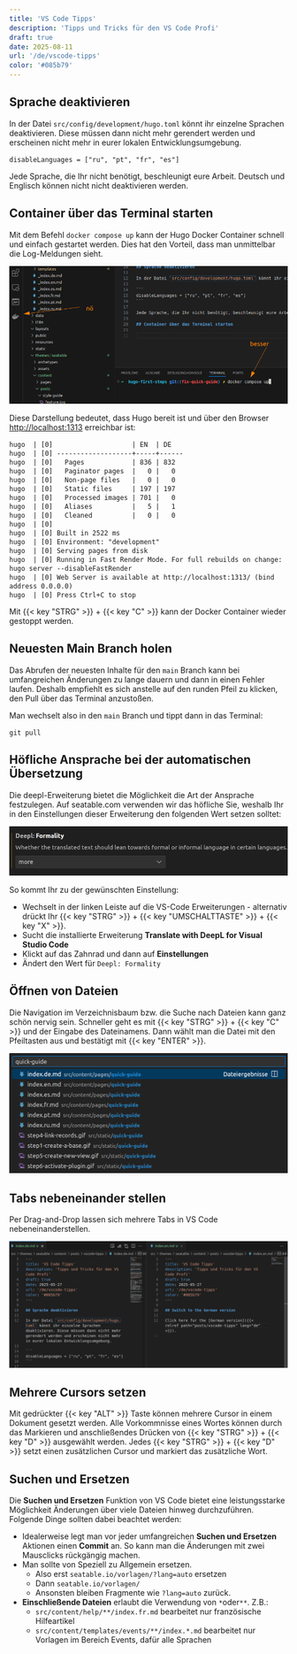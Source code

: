 ```yaml
---
title: 'VS Code Tipps'
description: 'Tipps und Tricks für den VS Code Profi'
draft: true
date: 2025-08-11
url: '/de/vscode-tipps'
color: '#085b79'
---
```


## Sprache deaktivieren

In der Datei `src/config/development/hugo.toml` könnt ihr einzelne Sprachen deaktivieren. Diese müssen dann nicht mehr gerendert werden und erscheinen nicht mehr in eurer lokalen Entwicklungsumgebung.

```
disableLanguages = ["ru", "pt", "fr", "es"]
```

Jede Sprache, die Ihr nicht benötigt, beschleunigt eure Arbeit. Deutsch und Englisch können nicht nicht deaktivieren werden.

## Container über das Terminal starten

Mit dem Befehl `docker compose up` kann der Hugo Docker Container schnell und einfach gestartet werden. Dies hat den Vorteil, dass man unmittelbar die Log-Meldungen sieht.

![Starten des Docker Containers über das Terminal in VS Code](images/terminal.png)

Diese Darstellung bedeutet, dass Hugo bereit ist und über den Browser [http://localhost:1313](http://localhost:1313) erreichbar ist:

```
hugo  | [0]                    | EN  | DE
hugo  | [0] -------------------+-----+------
hugo  | [0]   Pages            | 836 | 832
hugo  | [0]   Paginator pages  |   0 |   0
hugo  | [0]   Non-page files   |   0 |   0
hugo  | [0]   Static files     | 197 | 197
hugo  | [0]   Processed images | 701 |   0
hugo  | [0]   Aliases          |   5 |   1
hugo  | [0]   Cleaned          |   0 |   0
hugo  | [0]
hugo  | [0] Built in 2522 ms
hugo  | [0] Environment: "development"
hugo  | [0] Serving pages from disk
hugo  | [0] Running in Fast Render Mode. For full rebuilds on change: hugo server --disableFastRender
hugo  | [0] Web Server is available at http://localhost:1313/ (bind address 0.0.0.0)
hugo  | [0] Press Ctrl+C to stop
```

Mit {{< key "STRG" >}} + {{< key "C" >}} kann der Docker Container wieder gestoppt werden.

## Neuesten Main Branch holen

Das Abrufen der neuesten Inhalte für den `main` Branch kann bei umfangreichen Änderungen zu lange dauern und dann in einen Fehler laufen.
Deshalb empfiehlt es sich anstelle auf den runden Pfeil zu klicken, den Pull über das Terminal anzustoßen.

Man wechselt also in den `main` Branch und tippt dann in das Terminal:

```
git pull
```

## Höfliche Ansprache bei der automatischen Übersetzung

Die deepl-Erweiterung bietet die Möglichkeit die Art der Ansprache festzulegen. Auf seatable.com verwenden wir das höfliche Sie, weshalb Ihr in den Einstellungen dieser Erweiterung den folgenden Wert setzen solltet:

![Höfliche Ansprache beim Übersetzen mit deepl erzwingen](images/deepl-ansprache.png)

So kommt Ihr zu der gewünschten Einstellung:

- Wechselt in der linken Leiste auf die VS-Code Erweiterungen - alternativ drückt Ihr {{< key "STRG" >}} + {{< key "UMSCHALTTASTE" >}} + {{< key "X" >}}.
- Sucht die installierte Erweiterung **Translate with DeepL for Visual Studio Code**
- Klickt auf das Zahnrad und dann auf **Einstellungen**
- Ändert den Wert für `Deepl: Formality`

## Öffnen von Dateien

Die Navigation im Verzeichnisbaum bzw. die Suche nach Dateien kann ganz schön nervig sein. Schneller geht es mit {{< key "STRG" >}} + {{< key "C" >}} und der Eingabe des Dateinamens.
Dann wählt man die Datei mit den Pfeiltasten aus und bestätigt mit {{< key "ENTER" >}}.

![Öffnen des Quick-Guides in wenigen Sekunden](images/dateien-oeffnen.png)

## Tabs nebeneinander stellen

Per Drag-and-Drop lassen sich mehrere Tabs in VS Code nebeneinanderstellen.

![Mehrer Tabs nebeneinander](images/tabs.png)

## Mehrere Cursors setzen

Mit gedrückter {{< key "ALT" >}} Taste können mehrere Cursor in einem Dokument gesetzt werden. Alle Vorkommnisse eines Wortes können durch das Markieren und anschließendes Drücken von {{< key "STRG" >}} + {{< key "D" >}} ausgewählt werden. Jedes {{< key "STRG" >}} + {{< key "D" >}} setzt einen zusätzlichen Cursor und markiert das zusätzliche Wort.

## Suchen und Ersetzen

Die **Suchen und Ersetzen** Funktion von VS Code bietet eine leistungsstarke Möglichkeit Änderungen über viele Dateien hinweg durchzuführen. Folgende Dinge sollten dabei beachtet werden:

- Idealerweise legt man vor jeder umfangreichen **Suchen und Ersetzen** Aktionen einen **Commit** an. So kann man die Änderungen mit zwei Mausclicks rückgängig machen.
- Man sollte von Speziell zu Allgemein ersetzen.
    - Also erst `seatable.io/vorlagen/?lang=auto` ersetzen
    - Dann `seatable.io/vorlagen/`
    - Ansonsten bleiben Fragmente wie `?lang=auto` zurück.
- **Einschließende Dateien** erlaubt die Verwendung von `*`oder`**`. Z.B.:
    - `src/content/help/**/index.fr.md` bearbeitet nur französische Hilfeartikel
    - `src/content/templates/events/**/index.*.md` bearbeitet nur Vorlagen im Bereich Events, dafür alle Sprachen
